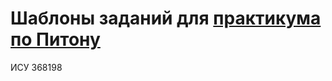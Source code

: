 # Шаблоны заданий для [практикума по Питону](https://github.com/Dementiy/Dementiy.github.io)
ИСУ 368198
